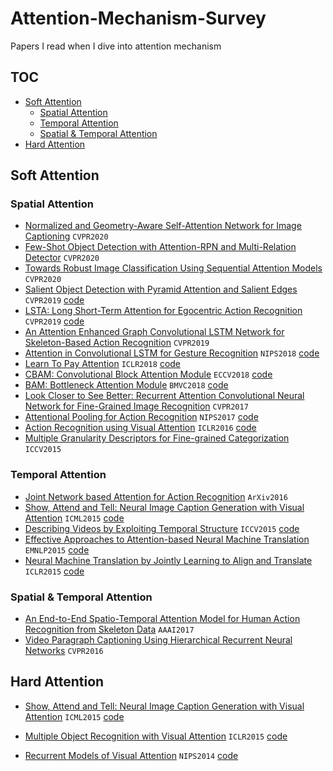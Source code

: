 # Attention-Mechanism-Survey
Papers I read when I dive into attention mechanism

## TOC
- [Soft Attention](#soft-attention)
  - [Spatial Attention](#spatial-attention)
  - [Temporal Attention](#temporal-attention)
  - [Spatial & Temporal Attention](#spatial-&-temporal-attention)
- [Hard Attention](#hard-attention)

## Soft Attention

### Spatial Attention

- [Normalized and Geometry-Aware Self-Attention Network for Image Captioning](https://arxiv.org/abs/2003.08897) `CVPR2020` 
- [Few-Shot Object Detection with Attention-RPN and Multi-Relation Detector](https://arxiv.org/abs/1908.01998) `CVPR2020` 
- [Towards Robust Image Classification Using Sequential Attention Models](https://arxiv.org/abs/1912.02184) `CVPR2020` 
- [Salient Object Detection with Pyramid Attention and Salient Edges](http://openaccess.thecvf.com/content_CVPR_2019/papers/Wang_Salient_Object_Detection_With_Pyramid_Attention_and_Salient_Edges_CVPR_2019_paper.pdf) `CVPR2019` [code](https://github.com/wenguanwang/PAGE-Net)
- [LSTA: Long Short-Term Attention for Egocentric Action Recognition](http://openaccess.thecvf.com/content_CVPR_2019/papers/Sudhakaran_LSTA_Long_Short-Term_Attention_for_Egocentric_Action_Recognition_CVPR_2019_paper.pdf) `CVPR2019` [code](https://github.com/swathikirans/LSTA)
- [An Attention Enhanced Graph Convolutional LSTM Network for Skeleton-Based Action Recognition](http://openaccess.thecvf.com/content_CVPR_2019/papers/Si_An_Attention_Enhanced_Graph_Convolutional_LSTM_Network_for_Skeleton-Based_Action_CVPR_2019_paper.pdf) `CVPR2019` 
- [Attention in Convolutional LSTM for Gesture Recognition](http://papers.nips.cc/paper/7465-attention-in-convolutional-lstm-for-gesture-recognition) `NIPS2018` [code](https://github.com/GuangmingZhu/AttentionConvLSTM)
- [Learn To Pay Attention](https://arxiv.org/abs/1804.02391) `ICLR2018` [code](https://github.com/SaoYan/LearnToPayAttention)
- [CBAM: Convolutional Block Attention Module](https://arxiv.org/abs/1807.06521) `ECCV2018` [code](https://github.com/Jongchan/attention-module)
- [BAM: Bottleneck Attention Module](https://arxiv.org/abs/1807.06514) `BMVC2018` [code](https://github.com/Jongchan/attention-module)
- [Look Closer to See Better: Recurrent Attention Convolutional Neural Network for Fine-Grained Image Recognition](http://openaccess.thecvf.com/content_cvpr_2017/papers/Fu_Look_Closer_to_CVPR_2017_paper.pdf) `CVPR2017` 
- [Attentional Pooling for Action Recognition](http://papers.nips.cc/paper/6609-attentional-pooling-for-action-recognition) `NIPS2017` [code](https://github.com/rohitgirdhar/AttentionalPoolingAction)
- [Action Recognition using Visual Attention](https://arxiv.org/abs/1511.04119) `ICLR2016`  [code](https://github.com/kracwarlock/action-recognition-visual-attention)
- [Multiple Granularity Descriptors for Fine-grained Categorization](https://www.cv-foundation.org/openaccess/content_iccv_2015/papers/Wang_Multiple_Granularity_Descriptors_ICCV_2015_paper.pdf) `ICCV2015` 

### Temporal Attention

- [Joint Network based Attention for Action Recognition](https://arxiv.org/abs/1611.05215) `ArXiv2016` 
- [Show, Attend and Tell: Neural Image Caption Generation with Visual Attention](https://arxiv.org/abs/1502.03044) `ICML2015` [code](https://github.com/parksunwoo/show_attend_and_tell_pytorch)
- [Describing Videos by Exploiting Temporal Structure](https://arxiv.org/abs/1502.08029) `ICCV2015` [code](https://github.com/yaoli/arctic-capgen-vid)
- [Effective Approaches to Attention-based Neural Machine Translation](https://arxiv.org/abs/1508.04025) `EMNLP2015` [code](https://github.com/lingyongyan/Neural-Machine-Translation)
- [Neural Machine Translation by Jointly Learning to Align and Translate](https://arxiv.org/abs/1409.0473) `ICLR2015` [code](https://github.com/bentrevett/pytorch-seq2seq)

### Spatial & Temporal Attention

- [An End-to-End Spatio-Temporal Attention Model for Human Action Recognition from Skeleton Data](https://arxiv.org/abs/1611.06067) `AAAI2017`
- [Video Paragraph Captioning Using Hierarchical Recurrent Neural Networks](https://arxiv.org/pdf/1510.07712.pdf) `CVPR2016` 

## Hard Attention

- [Show, Attend and Tell: Neural Image Caption Generation with Visual Attention](https://arxiv.org/abs/1502.03044) `ICML2015` [code](https://github.com/parksunwoo/show_attend_and_tell_pytorch)

- [Multiple Object Recognition with Visual Attention](https://arxiv.org/abs/1412.7755) `ICLR2015` [code](https://github.com/jrbtaylor/visual-attention)

- [Recurrent Models of Visual Attention](https://papers.nips.cc/paper/5542-recurrent-models-of-visual-attention.pdf) `NIPS2014` [code](https://github.com/kevinzakka/recurrent-visual-attention)


